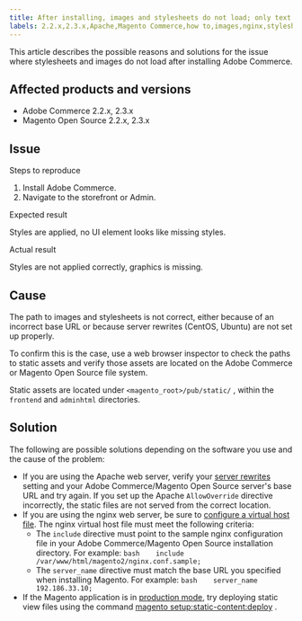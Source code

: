 ```yaml
---
title: After installing, images and stylesheets do not load; only text displays, no graphics
labels: 2.2.x,2.3.x,Apache,Magento Commerce,how to,images,nginx,stylesheets, Adobe Commerce,Magento Open Source
---
```


This article describes the possible reasons and solutions for the issue where stylesheets and images do not load after installing Adobe Commerce.

## Affected products and versions

* Adobe Commerce 2.2.x, 2.3.x
* Magento Open Source 2.2.x, 2.3.x

## Issue

 <span class="wysiwyg-underline">Steps to reproduce</span>

1. Install Adobe Commerce.
1. Navigate to the storefront or Admin.

 <span class="wysiwyg-underline">Expected result</span>

Styles are applied, no UI element looks like missing styles.

 <span class="wysiwyg-underline">Actual result</span>

Styles are not applied correctly, graphics is missing.

## Cause

The path to images and stylesheets is not correct, either because of an incorrect base URL or because server rewrites (CentOS, Ubuntu) are not set up properly.

To confirm this is the case, use a web browser inspector to check the paths to static assets and verify those assets are located on the Adobe Commerce or Magento Open Source file system.

Static assets are located under `<magento_root>/pub/static/` , within the `frontend` and `adminhtml` directories.

## Solution

The following are possible solutions depending on the software you use and the cause of the problem:

* If you are using the Apache web server, verify your [server rewrites](https://devdocs.magento.com/guides/v2.3/install-gde/prereq/apache.html#apache-help-rewrite) setting and your Adobe Commerce/Magento Open Source server's base URL and try again. If you set up the Apache `AllowOverride` directive incorrectly, the static files are not served from the correct location.    
* If you are using the nginx web server, be sure to [configure a virtual host file](https://devdocs.magento.com/guides/v2.3/install-gde/prereq/nginx.html#configure-nginx-ubuntu). The nginx virtual host file must meet the following criteria:    
    * The `include` directive must point to the sample nginx configuration file in your Adobe Commerce/Magento Open Source installation directory. For example:    ```bash    include /var/www/html/magento2/nginx.conf.sample;    ```    
    * The `server_name` directive must match the base URL you specified when installing Magento. For example:    ```bash    server_name 192.186.33.10;    ```    
* If the Magento application is in [production mode](https://devdocs.magento.com/guides/v2.3/config-guide/bootstrap/magento-modes.html#production-mode), try deploying static view files using the command [magento setup:static-content:deploy](https://devdocs.magento.com/guides/v2.3/install-gde/install/cli/install-cli-subcommands-maint.html) .    
